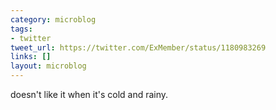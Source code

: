 ```yaml
---
category: microblog
tags:
- twitter
tweet_url: https://twitter.com/ExMember/status/1180983269
links: []
layout: microblog
---
```

doesn't like it when it's cold and rainy.
